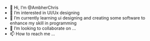 - 👋 Hi, I’m @AmbherChris
- 👀 I’m interested in UI/Ux designing
- 🌱 I’m currently learning ui designing and creating some software to enhance my skill in programming
- 💞️ I’m looking to collaborate on ...
- 📫 How to reach me ...

<!---
AmbherChris/AmbherChris is a ✨ special ✨ repository because its `README.md` (this file) appears on your GitHub profile.
You can click the Preview link to take a look at your changes.
--->
